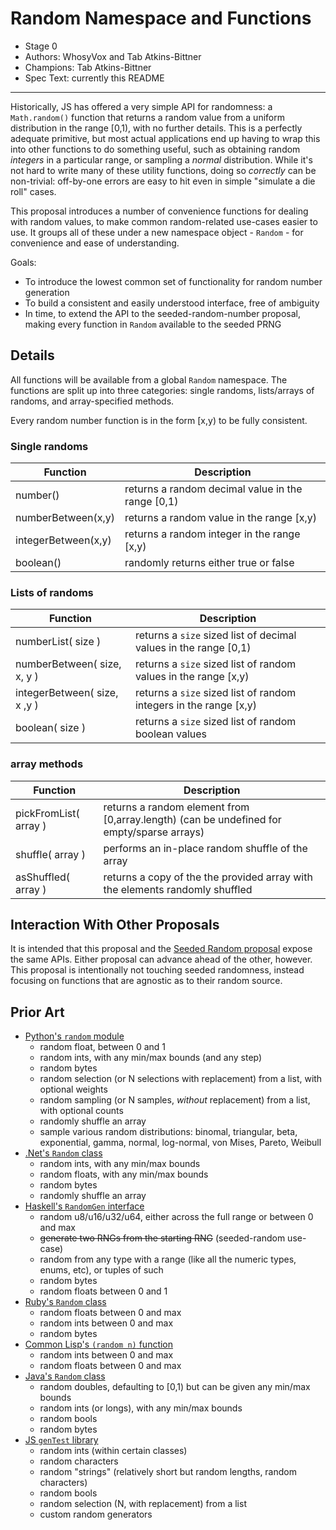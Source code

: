 # Random Namespace and Functions

* Stage 0
* Authors: WhosyVox and Tab Atkins-Bittner
* Champions: Tab Atkins-Bittner
* Spec Text: currently this README

-----

Historically, JS has offered a very simple API for randomness: a `Math.random()` function that returns a random value from a uniform distribution in the range [0,1), with no further details. This is a perfectly adequate primitive, but most actual applications end up having to wrap this into other functions to do something useful, such as obtaining random *integers* in a particular range, or sampling a *normal* distribution. While it's not hard to write many of these utility functions, doing so *correctly* can be non-trivial: off-by-one errors are easy to hit even in simple "simulate a die roll" cases.

This proposal introduces a number of convenience functions for dealing with random values, to make common random-related use-cases easier to use. It groups all of these under a new namespace object - `Random` - for convenience and ease of understanding.

Goals:
* To introduce the lowest common set of functionality for random number generation
* To build a consistent and easily understood interface, free of ambiguity
* In time, to extend the API to the seeded-random-number proposal, making every function in `Random` available to the seeded PRNG


## Details

All functions will be available from a global `Random` namespace.
The functions are split up into three categories: single randoms, lists/arrays of randoms, and array-specified methods.

Every random number function is in the form [x,y) to be fully consistent.


### Single randoms
|Function           | Description|
|-------------------|------------|
number()            | returns a random decimal value in the range [0,1) |
numberBetween(x,y)  | returns a random value in the range [x,y)         |
integerBetween(x,y) | returns a random integer in the range [x,y)       |
boolean()           | randomly returns either true or false             |

### Lists of randoms
|Function                    | Description|
|----------------------------|------------|
numberList( size )           | returns a `size` sized list of decimal values in the range [0,1)  |
numberBetween( size, x, y )  | returns a `size` sized list of random values in the range [x,y)   |
integerBetween( size, x ,y ) | returns a `size` sized list of random integers in the range [x,y) |
boolean( size )              | returns a `size` sized list of random boolean values              |

### array methods
|Function             | Description|
|---------------------|------------|
pickFromList( array ) | returns a random element from [0,array.length) (can be undefined for empty/sparse arrays) |
shuffle( array )      | performs an in-place random shuffle of the array                                          |
asShuffled( array )   | returns a copy of the the provided array with the elements randomly shuffled              |

## Interaction With Other Proposals

It is intended that this proposal and the [Seeded Random proposal](https://github.com/tc39/proposal-seeded-random/) expose the same APIs. Either proposal can advance ahead of the other, however. This proposal is intentionally not touching seeded randomness, instead focusing on functions that are agnostic as to their random source.

## Prior Art

* [Python's `random` module](https://docs.python.org/3/library/random.html)
    * random float, between 0 and 1
    * random ints, with any min/max bounds (and any step)
    * random bytes
    * random selection (or N selections with replacement) from a list, with optional weights
    * random sampling (or N samples, *without* replacement) from a list, with optional counts
    * randomly shuffle an array
    * sample various random distributions: binomal, triangular, beta, exponential, gamma, normal, log-normal, von Mises, Pareto, Weibull
* [.Net's `Random` class](https://learn.microsoft.com/en-us/dotnet/api/system.random?view=net-8.0)
    * random ints, with any min/max bounds
    * random floats, with any min/max bounds
    * random bytes
    * randomly shuffle an array
* [Haskell's `RandomGen` interface](https://hackage.haskell.org/package/random-1.2.1.2/docs/System-Random.html)
    * random u8/u16/u32/u64, either across the full range or between 0 and max
    * <s>generate two RNGs from the starting RNG</s> (seeded-random use-case)
    * random from any type with a range (like all the numeric types, enums, etc), or tuples of such
    * random bytes
    * random floats between 0 and 1
* [Ruby's `Random` class](https://ruby-doc.org/core-2.4.0/Random.html)
    * random floats between 0 and max
    * random ints between 0 and max
    * random bytes
* [Common Lisp's `(random n)` function]([https://www.cs.cmu.edu/Groups/AI/html/cltl/clm/node133.html](http://clhs.lisp.se/Body/f_random.htm))
    * random ints between 0 and max
    * random floats between 0 and max
* [Java's `Random` class](https://docs.oracle.com/javase/8/docs/api/java/util/Random.html)
    * random doubles, defaulting to [0,1) but can be given any min/max bounds
    * random ints (or longs), with any min/max bounds
    * random bools
    * random bytes
* [JS `genTest` library](https://www.npmjs.com/package/gentest)
    * random ints (within certain classes)
    * random characters
    * random "strings" (relatively short but random lengths, random characters)
    * random bools
    * random selection (N, with replacement) from a list
    * custom random generators
